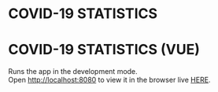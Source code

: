 # COVID-19 STATISTICS

# COVID-19 STATISTICS  (VUE)

Runs the app in the development mode.<br />
Open [http://localhost:8080](http://localhost:8080) to view it in the browser live [HERE](https://covid-v19-statistic.netlify.com/).
